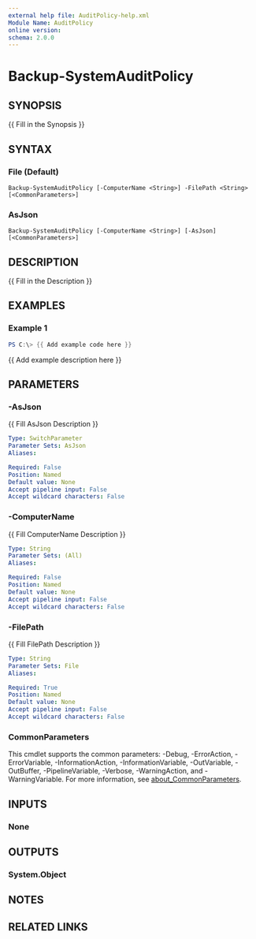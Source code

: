 ```yaml
---
external help file: AuditPolicy-help.xml
Module Name: AuditPolicy
online version:
schema: 2.0.0
---
```


# Backup-SystemAuditPolicy

## SYNOPSIS
{{ Fill in the Synopsis }}

## SYNTAX

### File (Default)
```
Backup-SystemAuditPolicy [-ComputerName <String>] -FilePath <String> [<CommonParameters>]
```

### AsJson
```
Backup-SystemAuditPolicy [-ComputerName <String>] [-AsJson] [<CommonParameters>]
```

## DESCRIPTION
{{ Fill in the Description }}

## EXAMPLES

### Example 1
```powershell
PS C:\> {{ Add example code here }}
```

{{ Add example description here }}

## PARAMETERS

### -AsJson
{{ Fill AsJson Description }}

```yaml
Type: SwitchParameter
Parameter Sets: AsJson
Aliases:

Required: False
Position: Named
Default value: None
Accept pipeline input: False
Accept wildcard characters: False
```

### -ComputerName
{{ Fill ComputerName Description }}

```yaml
Type: String
Parameter Sets: (All)
Aliases:

Required: False
Position: Named
Default value: None
Accept pipeline input: False
Accept wildcard characters: False
```

### -FilePath
{{ Fill FilePath Description }}

```yaml
Type: String
Parameter Sets: File
Aliases:

Required: True
Position: Named
Default value: None
Accept pipeline input: False
Accept wildcard characters: False
```

### CommonParameters
This cmdlet supports the common parameters: -Debug, -ErrorAction, -ErrorVariable, -InformationAction, -InformationVariable, -OutVariable, -OutBuffer, -PipelineVariable, -Verbose, -WarningAction, and -WarningVariable. For more information, see [about_CommonParameters](http://go.microsoft.com/fwlink/?LinkID=113216).

## INPUTS

### None

## OUTPUTS

### System.Object
## NOTES

## RELATED LINKS

